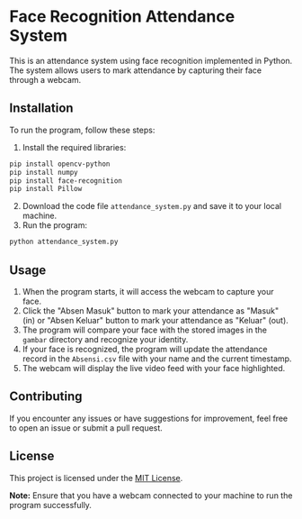# Face Recognition Attendance System

This is an attendance system using face recognition implemented in Python. The system allows users to mark attendance by capturing their face through a webcam.

## Installation

To run the program, follow these steps:
1. Install the required libraries:
```bash
pip install opencv-python
pip install numpy
pip install face-recognition
pip install Pillow
```

2. Download the code file `attendance_system.py` and save it to your local machine.
3. Run the program:
```bash
python attendance_system.py
```

## Usage

1. When the program starts, it will access the webcam to capture your face.
2. Click the "Absen Masuk" button to mark your attendance as "Masuk" (in) or "Absen Keluar" button to mark your attendance as "Keluar" (out).
3. The program will compare your face with the stored images in the `gambar` directory and recognize your identity.
4. If your face is recognized, the program will update the attendance record in the `Absensi.csv` file with your name and the current timestamp.
5. The webcam will display the live video feed with your face highlighted.

## Contributing

If you encounter any issues or have suggestions for improvement, feel free to open an issue or submit a pull request.

## License

This project is licensed under the [MIT License](LICENSE).

**Note:** Ensure that you have a webcam connected to your machine to run the program successfully.
